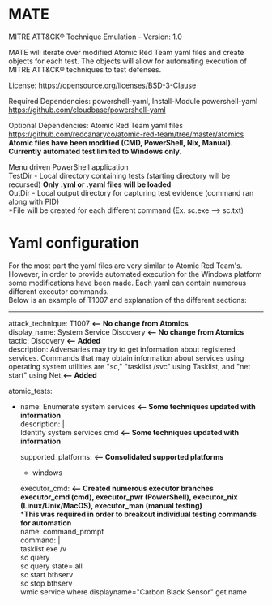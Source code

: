 # MATE
MITRE ATT&amp;CK&reg; Technique Emulation - Version: 1.0 

MATE will iterate over modified Atomic Red Team yaml files and create objects for each test. 
The objects will allow for automating execution of MITRE ATT&CK&reg; techniques to test defenses.

License: https://opensource.org/licenses/BSD-3-Clause

Required Dependencies: powershell-yaml, Install-Module powershell-yaml https://github.com/cloudbase/powershell-yaml

Optional Dependencies: Atomic Red Team yaml files https://github.com/redcanaryco/atomic-red-team/tree/master/atomics
**Atomic files have been modified (CMD, PowerShell, Nix, Manual). Currently automated test limited to Windows only.**

Menu driven PowerShell application  
TestDir - Local directory containing tests (starting directory will be recursed)  **Only .yml or .yaml files will be loaded**  
OutDir - Local output directory for capturing test evidence (command ran along with PID)  
*File will be created for each different command (Ex. sc.exe --> sc.txt)

# Yaml configuration
For the most part the yaml files are very similar to Atomic Red Team's. However, in order to provide automated execution
for the Windows platform some modifications have been made. Each yaml can contain numerous different executor commands.  
Below is an example of T1007 and explanation of the different sections:  

---
attack_technique: T1007 **<-- No change from Atomics**  
display_name: System Service Discovery **<-- No change from Atomics**  
tactic: Discovery **<-- Added**  
description: Adversaries may try to get information about registered services. Commands that may obtain information about services using operating system utilities are "sc," "tasklist /svc" using Tasklist, and "net start" using Net.**<-- Added**  

atomic_tests:  
- name: Enumerate system services **<-- Some techniques updated with information**  
  description: |  
    Identify system services cmd **<-- Some techniques updated with information**  
    
  supported_platforms: **<-- Consolidated supported platforms**  
    - windows  

  executor_cmd: **<-- Created numerous executor branches**  
  **executor_cmd (cmd), executor_pwr (PowerShell), executor_nix (Linux/Unix/MacOS), executor_man (manual testing)**  
  ***This was required in order to breakout individual testing commands for automation**  
    name: command_prompt  
    command: |  
      tasklist.exe /v  
      sc query  
      sc query state= all  
      sc start bthserv  
      sc stop bthserv  
      wmic service where displayname="Carbon Black Sensor" get name  

